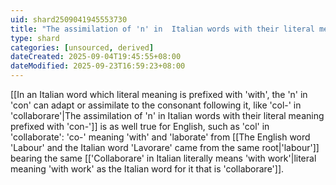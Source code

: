```yaml
---
uid: shard2509041945553730
title: "The assimilation of 'n' in  Italian words with their literal meaning prefixed with 'con-' is as well true for English, such as 'col' in 'collaborate'"
type: shard
categories: [unsourced, derived]
dateCreated: 2025-09-04T19:45:55+08:00
dateModified: 2025-09-23T16:59:23+08:00
---
```

[[In an Italian word which literal meaning is prefixed with 'with', the 'n' in 'con' can adapt or assimilate to the consonant following it, like 'col-' in 'collaborare'|The assimilation of 'n' in  Italian words with their literal meaning prefixed with 'con-']] is as well true for English, such as 'col' in 'collaborate': 'co-' meaning 'with' and 'laborate' from [[The English word 'Labour' and the Italian word 'Lavorare' came from the same root|'labour']] bearing the same [['Collaborare' in Italian literally means 'with work'|literal meaning 'with work' as the Italian word for it that is 'collaborare']].

